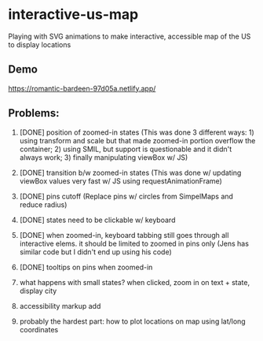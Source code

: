 # interactive-us-map

Playing with SVG animations to make interactive, accessible map of the US to display locations

## Demo

https://romantic-bardeen-97d05a.netlify.app/

## Problems:

1. [DONE] position of zoomed-in states
   (This was done 3 different ways: 1) using transform and scale but that made zoomed-in portion overflow the container; 2) using SMIL, but support is questionable and it didn't always work; 3) finally manipulating viewBox w/ JS)
2. [DONE] transition b/w zoomed-in states
   (This was done w/ updating viewBox values very fast w/ JS using requestAnimationFrame)
3. [DONE] pins cutoff
   (Replace pins w/ circles from SimpelMaps and reduce radius)
4. [DONE] states need to be clickable w/ keyboard
5. [DONE] when zoomed-in, keyboard tabbing still goes through all interactive elems. it should be limited to zoomed in pins only
   (Jens has similar code but I didn't end up using his code)
6. [DONE] tooltips on pins when zoomed-in

7. what happens with small states? when clicked, zoom in on text + state, display city
8. accessibility markup add
9. probably the hardest part: how to plot locations on map using lat/long coordinates
